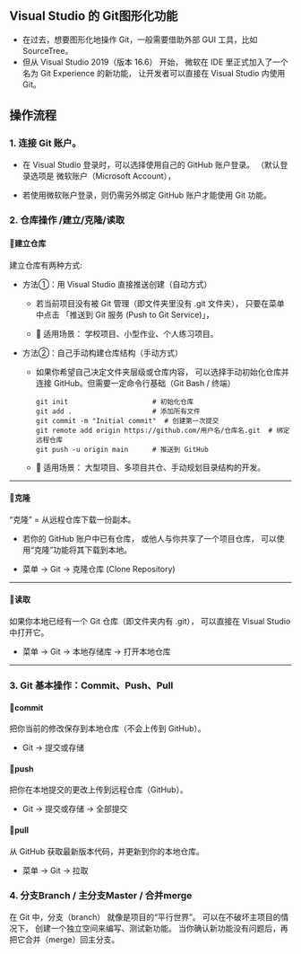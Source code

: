## Visual Studio 的 Git图形化功能

- 在过去，想要图形化地操作 Git，一般需要借助外部 GUI 工具，比如 SourceTree。
- 但从 Visual Studio 2019（版本 16.6） 开始，
微软在 IDE 里正式加入了一个名为 Git Experience 的新功能，
让开发者可以直接在 Visual Studio 内使用 Git。

## 操作流程

### 1. 连接 Git 账户。

- 在 Visual Studio 登录时，可以选择使用自己的 GitHub 账户登录。
（默认登录选项是 微软账户（Microsoft Account），

- 若使用微软账户登录，则仍需另外绑定 GitHub 账户才能使用 Git 功能。

### 2. 仓库操作 /建立/克隆/读取

#### 🧩建立仓库

建立仓库有两种方式:

- 方法①：用 Visual Studio 直接推送创建（自动方式）

    - 若当前项目没有被 Git 管理（即文件夹里没有 .git 文件夹），
    只要在菜单中点击 「推送到 Git 服务 (Push to Git Service)」，

    - 📘 适用场景：
    学校项目、小型作业、个人练习项目。

- 方法②：自己手动构建仓库结构（手动方式）

    - 如果你希望自己决定文件夹层级或仓库内容，
    可以选择手动初始化仓库并连接 GitHub。但需要一定命令行基础（Git Bash / 终端）
        ```
        git init                     # 初始化仓库
        git add .                    # 添加所有文件
        git commit -m "Initial commit"  # 创建第一次提交
        git remote add origin https://github.com/用户名/仓库名.git  # 绑定远程仓库
        git push -u origin main      # 推送到 GitHub
        ```

    - 📘 适用场景：
    大型项目、多项目共仓、手动规划目录结构的开发。

---

#### 🧩克隆

“克隆” = 从远程仓库下载一份副本。

- 若你的 GitHub 账户中已有仓库，
  或他人与你共享了一个项目仓库，
  可以使用“克隆”功能将其下载到本地。

- 菜单 → Git → 克隆仓库 (Clone Repository)

---

#### 🧩读取

如果你本地已经有一个 Git 仓库（即文件夹内有 .git），
可以直接在 Visual Studio 中打开它。

- 菜单 → Git → 本地存储库 → 打开本地仓库

---

### 3. Git 基本操作：Commit、Push、Pull

#### 🧱commit 
把你当前的修改保存到本地仓库（不会上传到 GitHub）。
- Git → 提交或存储
#### 🚀push
把你在本地提交的更改上传到远程仓库（GitHub）。
- Git → 提交或存储 → 全部提交
#### 🔄pull
从 GitHub 获取最新版本代码，并更新到你的本地仓库。
- 菜单 → Git → 拉取

### 4. 分支Branch / 主分支Master / 合并merge
在 Git 中，分支（branch） 就像是项目的“平行世界”。
可以在不破坏主项目的情况下，
创建一个独立空间来编写、测试新功能。
当你确认新功能没有问题后，再把它合并（merge）回主分支。
    
